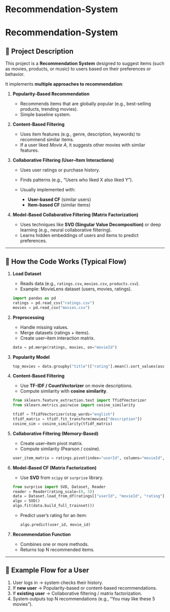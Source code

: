 # Recommendation-System

# Recommendation-System

## 📌 Project Description

This project is a **Recommendation System** designed to suggest items (such as movies, products, or music) to users based on their preferences or behavior.

It implements **multiple approaches to recommendation**:

1. **Popularity-Based Recommendation**

   * Recommends items that are globally popular (e.g., best-selling products, trending movies).
   * Simple baseline system.

2. **Content-Based Filtering**

   * Uses item features (e.g., genre, description, keywords) to recommend similar items.
   * If a user liked *Movie A*, it suggests other movies with similar features.

3. **Collaborative Filtering (User–Item Interactions)**

   * Uses user ratings or purchase history.
   * Finds patterns (e.g., “Users who liked X also liked Y”).
   * Usually implemented with:

     * **User-based CF** (similar users)
     * **Item-based CF** (similar items)

4. **Model-Based Collaborative Filtering (Matrix Factorization)**

   * Uses techniques like **SVD (Singular Value Decomposition)** or deep learning (e.g., neural collaborative filtering).
   * Learns hidden embeddings of users and items to predict preferences.

---

## 📂 How the Code Works (Typical Flow)

1. **Load Dataset**

   * Reads data (e.g., `ratings.csv`, `movies.csv`, `products.csv`).
   * Example: MovieLens dataset (users, movies, ratings).

   ```python
   import pandas as pd
   ratings = pd.read_csv("ratings.csv")
   movies = pd.read_csv("movies.csv")
   ```

2. **Preprocessing**

   * Handle missing values.
   * Merge datasets (ratings + items).
   * Create user–item interaction matrix.

   ```python
   data = pd.merge(ratings, movies, on="movieId")
   ```

3. **Popularity Model**

   ```python
   top_movies = data.groupby("title")["rating"].mean().sort_values(ascending=False)
   ```

4. **Content-Based Filtering**

   * Use **TF-IDF / CountVectorizer** on movie descriptions.
   * Compute similarity with **cosine similarity**.

   ```python
   from sklearn.feature_extraction.text import TfidfVectorizer
   from sklearn.metrics.pairwise import cosine_similarity

   tfidf = TfidfVectorizer(stop_words="english")
   tfidf_matrix = tfidf.fit_transform(movies["description"])
   cosine_sim = cosine_similarity(tfidf_matrix)
   ```

5. **Collaborative Filtering (Memory-Based)**

   * Create user–item pivot matrix.
   * Compute similarity (Pearson / cosine).

   ```python
   user_item_matrix = ratings.pivot(index="userId", columns="movieId", values="rating")
   ```

6. **Model-Based CF (Matrix Factorization)**

   * Use **SVD** from `scipy` or `surprise` library.

   ```python
   from surprise import SVD, Dataset, Reader
   reader = Reader(rating_scale=(0, 5))
   data = Dataset.load_from_df(ratings[["userId", "movieId", "rating"]], reader)
   algo = SVD()
   algo.fit(data.build_full_trainset())
   ```

   * Predict user’s rating for an item:

     ```python
     algo.predict(user_id, movie_id)
     ```

7. **Recommendation Function**

   * Combines one or more methods.
   * Returns top N recommended items.

---

## 🎯 Example Flow for a User

1. User logs in → system checks their history.
2. If **new user** → Popularity-based or content-based recommendations.
3. If **existing user** → Collaborative filtering / matrix factorization.
4. System outputs top N recommendations (e.g., “You may like these 5 movies”).


